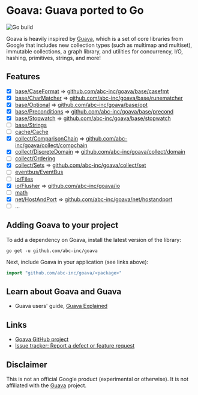# Goava: Guava ported to Go

![Go build](https://github.com/abc-inc/goava/workflows/Go%20build/badge.svg)

Goava is heavily inspired by [Guava](https://github.com/google/guava),
which is a set of core libraries from Google that includes new collection types
(such as multimap and multiset), immutable collections, a graph library, and
utilities for concurrency, I/O, hashing, primitives, strings, and more!

## Features
- [x] [base/CaseFormat](https://github.com/google/guava/wiki/StringsExplained#caseformat) => [github.com/abc-inc/goava/base/casefmt](https://github.com/abc-inc/goava/tree/master/base/casefmt)
- [x] [base/CharMatcher](https://github.com/google/guava/wiki/StringsExplained#charmatcher) => [github.com/abc-inc/goava/base/runematcher](https://github.com/abc-inc/goava/tree/master/base/runematcher)
- [x] [base/Optional](https://github.com/google/guava/wiki/UsingAndAvoidingNullExplained#optional) => [github.com/abc-inc/goava/base/opt](https://github.com/abc-inc/goava/tree/master/base/opt)
- [x] [base/Preconditions](https://github.com/google/guava/wiki/PreconditionsExplained) => [github.com/abc-inc/goava/base/precond](https://github.com/abc-inc/goava/tree/master/base/precond)
- [x] [base/Stopwatch](https://guava.dev/releases/28.2-jre/api/docs/com/google/common/base/Stopwatch.html) => [github.com/abc-inc/goava/base/stopwatch](https://github.com/abc-inc/goava/tree/master/base/stopwatch)
- [ ] [base/Strings](https://github.com/google/guava/wiki/StringsExplained)
- [ ] [cache/Cache](https://github.com/google/guava/wiki/CachesExplained)
- [x] [collect/ComparisonChain](https://guava.dev/releases/28.2-jre/api/docs/com/google/common/collect/ComparisonChain.html) => [github.com/abc-inc/goava/collect/compchain](https://github.com/abc-inc/goava/tree/master/collect/compchain)
- [x] [collect/DiscreteDomain](https://github.com/google/guava/wiki/RangesExplained#discrete-domains) => [github.com/abc-inc/goava/collect/domain](https://github.com/abc-inc/goava/tree/master/collect/domain)
- [ ] [collect/Ordering](https://github.com/google/guava/wiki/OrderingExplained)
- [x] [collect/Sets](https://github.com/google/guava/wiki/CollectionUtilitiesExplained#sets) => [github.com/abc-inc/goava/collect/set](https://github.com/abc-inc/goava/tree/master/collect/set)
- [ ] [eventbus/EventBus](https://github.com/google/guava/wiki/EventBusExplained)
- [ ] [io/Files](https://github.com/google/guava/wiki/IOExplained#files)
- [x] [io/Flusher](https://guava.dev/releases/28.2-jre/api/docs/com/google/common/io/Flushables.html) => [github.com/abc-inc/goava/io](https://github.com/abc-inc/goava/tree/master/io)
- [ ] [math](https://github.com/google/guava/wiki/MathExplained)
- [x] [net/HostAndPort](https://guava.dev/releases/28.2-jre/api/docs/com/google/common/net/HostAndPort.html) => [github.com/abc-inc/goava/net/hostandport](https://github.com/abc-inc/goava/tree/master/net/hostandport)
- [ ] ...

## Adding Goava to your project
To add a dependency on Goava, install the latest version of the library:

```shell script
go get -u github.com/abc-inc/goava
```

Next, include Goava in your application (see links above):
```go
import "github.com/abc-inc/goava/<package>"
```

## Learn about Goava and Guava

- Guava users' guide, [Guava Explained](https://github.com/google/guava/wiki/Home)

## Links

- [Goava GitHub project](https://github.com/abc-inc/goava)
- [Issue tracker: Report a defect or feature request](https://github.com/abc-inc/goava/issues/new)

## Disclaimer
This is not an official Google product (experimental or otherwise).
It is not affiliated with the [Guava](https://github.com/google/guava) project.
